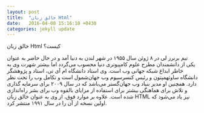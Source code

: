 ```yaml
---
layout: post
title:  "خالق زبان Html"
date:   2016-04-08 15:16:18 +0430
categories: jekyll update
---
```


خالق زبان Html کیست؟

تیم برنرز لی در ۸ ژوئن سال ۱۹۵۵ در شهر لندن به دنیا آمد و در حال حاضر به عنوان یکی از دانشمندان مطرح علوم کامپیوتری دنیا محسوب می‌گردد اما بیشتر شهرت وی به خاطر ابداع شبکه جهانی وب است.
وی استاد دانشگاه‌ ام‌ آی‌ تی، استاد و پژوهشگر دانشگاه ساوثهمپتون و رئیس کنسرسیوم وب جهان‌شمول است و تکامل وب را تحت نظر دارد.
همچنین او مدیر بنیاد وب جهان‌گستر می‌باشد که در سال ۲۰۰۹ برای سرمایه گذاری و تلاش برای هماهنگی بیشتر برای استفاده از مزایای بالقوه وب برای بشر راه‌اندازی شده است.
علاوه بر موارد فوق، از وی به عنوان خالق زبان HTML نیز یاد می‌شود که اولین نسخه از آن را در سال ۱۹۹۱ منتشر کرد. 